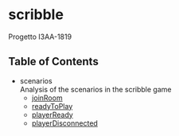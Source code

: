 # scribble
Progetto  I3AA-1819

## Table of Contents

- scenarios  
Analysis of the scenarios in the scribble game
    - [joinRoom](scenarios/joinRoom.puml)
    - [readyToPlay](scenarios/readyToPlay.puml)
    - [playerReady](scenarios/playerReady.puml)
    - [playerDisconnected](scenarios/playerDisconnected/playerDisconnected.puml)
